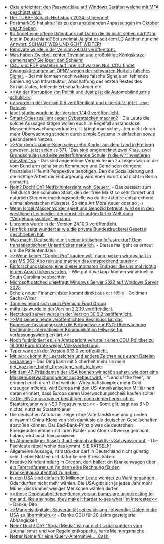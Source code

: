 * [Okta erleichtert den Passwortklau auf Windows Geräten welche mit MFA geschützt sind.](https://blog.fefe.de/?ts=99d66c74)
* [Der TUBAF Schach Herbstcup 2024 ist beendet.](https://www.tubaf.plus/post/das-war-der-erste-tubaf-schach-herbstcup-2024)
* [PostmarkOS hat aktuelles zu den anstehenden Anpassungen im Oktober geschrieben.](https://postmarketos.org/blog/2024/11/04/pmOS-update-2024-10/)
* [Ihr findet eine offene Datenbank mit Daten die ihr nicht sehen dürft? Ihr lebt in Deutschland? Bei zweimal Ja gibt es seit dem LG Aachen nur eine Antwort: SCHAUT WEG UND GEHT WEITER!](https://blog.fefe.de/?ts=99d611bd)
* [Renovate wurde in der Version 39.0.0 veröffentlicht.](https://blog.fefe.de/?ts=99d611bd)
* [Was haben Zwiebel, echter Thymian und großblütige Königskerze gemeinsam? Sie lösen den Schleim!](https://www.kostbarenatur.net/schleimloesende-hausmittel/)
* [CDU und FDP bestehen auf ihrer schwarzen Null. CDU findet Zwangskürzungen am ÖPNV wegen der schwarzen Null als falsches Signal.](https://blog.fefe.de/?ts=99d62358) - Bei mir kommen noch weitere falsche Signale an, fehlende Sanierung von Infrastruktur, Abschaffung des letzten Restes des Sozialstaates, fehlende Erbschaftssteuer etc.
* [>>An der Korruption von Politik und Justiz ist die Automobilindustrie schuld.<<](https://blog.fefe.de/?ts=99d61f26)
* [uv wurde in der Version 0.5 veröffentlicht und unterstützt jetzt `.env`-Dateien](https://github.com/astral-sh/uv/releases/tag/0.5)
* [label-studio wurde in der Version 1.14.0 veröffentlicht.](https://github.com/HumanSignal/label-studio/releases/tag/1.14.0)
* [Smart-Cities resilient gegen Cyberattacken machen?](https://www.borncity.com/blog/2024/11/05/smart-cities-gegen-cyberattacken-resilient-machen/) - Die Leute die solche Aussagen tätigen wollen euch im Regelfall anstandslose Massenüberwachung verkaufen. IT kriegt man sicher, aber nicht durch mehr Überwachung sondern durch simple Systeme in einfachen sowie gesonderten Netzen.
* [>>Vor dem Ukraine-Krieg seien zehn Kinder aus dem Land in Freiberg gewesen, jetzt seien es 371. "Das sind umgerechnet zwei Kitas, zwei Grundschulen und eine weiterführende Schule, in die wir investieren müssten."<<](https://www.mdr.de/nachrichten/sachsen/chemnitz/freiberg/treffen-buergermeister-mittelsachsen-migration-100.html) - Das sind angenehme Vergleiche um zu zeigen warum die vom Bund arm gehaltenen Kommunen und Gemeinden dringend finanzielle Hilfe mit Perspektive benötigen. Den die Sozialisierung und die richtige Arbeit der Einbürgerung wird eben Vorort und nicht in Berlin gemacht.
* [Nein? Doch! Oh? Netflix hinterzieht wohl Steuern.](https://blog.fefe.de/?ts=99d4f229) - Das passiert zum Teil durch den schmalen Staat, den der freie Markt so sehr fordert und natürlich Steuervermeidungsmodelle wo du die Akteure entsprechend einmal abwatschen müsstest. So eine Art Moralsteuer oder so ;-)
* [Wenn Israel Massenmörder spielt und Genozid betreibt, wird es in den westlichen Leitmedien der christlich-aufgeklärten Welt dann "Vergeltungsschlag" genannt.](https://blog.fefe.de/?ts=99d4d01c)
* [Librenms wurde in der Version 24.10.0 veröffentlicht.](https://github.com/librenms/librenms/releases/tag/24.10.0)
* [Hirnfick zeigt wunderbar wie die private Bundesdruckerei Gesetze geschrieben hat.](https://tuxproject.de/blog/2024/11/liegengebliebenes-vom-5-november-2024/)
* [Was macht Deutschland mit seiner kritischen Infrastruktur? Dem transatlantischem Unterdrücker natürlich.](https://www.borncity.com/blog/2024/11/05/us-finanzinvestor-will-klinik-software-spezialist-nexus-ag-uebernehmen/) - Dieses mal geht es erneut um die Patientendaten
* [>>Wenn keiner "Copilot Pro" kaufen will, dann packen wir das halt in das MS 362-Abo rein und machen das entsprechend teurer<<](https://blog.fefe.de/?ts=99d27d7a)
* [Bioforschungslabore, eine dieser atomaren Endlager die uns mal richtig in den Arsch ficken werden.](https://blog.fefe.de/?ts=99d274cb) - Wie gut das klappt können wir aktuell in South Carolina beobachten
* [Microsoft patched ungefragt Windows Server 2022 auf Windows Server 2025](https://blog.fefe.de/?ts=99d2711c)
* [Scholz neuer Finanzminister kommt direkt aus der Hölle](https://blog.fefe.de/?ts=99d24f3e) - Goldman Sachs-Wixer
* [Tönnies nennt sich um in Premium Food Group](https://blog.fefe.de/?ts=99d5a613)
* [mithril.js wurde in der Version 2.2.10 veröffentlicht.](https://github.com/MithrilJS/mithril.js/releases/tag/v2.2.10)
* [Nextcloud server wurde in der Version 30.0.2 veröffentlicht.](https://github.com/nextcloud/server/releases/tag/v30.0.2)
* [>>Mit seinem heute veröffentlichten Beschluss hat das Bundesverfassungsgericht die Befugnisse zur BND-Überwachung bestimmter internationaler Kommunikation teilweise für verfassungswidrig erklärt.<<](https://netzpolitik.org/2024/verfassungswidrig-bnd-muss-kommunikations-ueberwachung-einschraenken/)
* [Noch funktioniert es, ein Amtsgericht verurteilt einen CDU-Politiker zu 18.000 Euro Strafe wegen Volksverhetzung.](https://blog.fefe.de/?ts=99d31704)
* [Typer wurde in der Version 0.13.0 veröffentlicht.](https://github.com/fastapi/typer/releases/tag/0.13.0)
* [Mit `detox` könnt ihr Leerzeichen und andere Zeichen aus euren Dateien verbannen](https://www.putorius.net/linux-detox-clean-up-filenames-with-space-and-special-characters.html) - Das Ding kann mit Sicherheit mehr als mein [net_bazzline_batch_filesystem_path_to_lower](https://github.com/stevleibelt/shell_config/blob/master/_source/function/function.sh#L186)
* [Mit dem 47. Präsidenten der USA können wir schön sehen, wie dort eine Massenüberwachung weiter ausgebaut wird.](https://netzpolitik.org/2024/us-praesidentschaft-was-trump-mit-dem-tech-sektor-anstellen-koennte/) - "Land of the free", ihr erinnert euch dran? Und weil der Wirtschaftskomplex mehr Geld erzeugen möchte, wird Europa mit den US-Amerikanischen Militär nett daran erinnert, dass Europa deren Überwachungsscheiß kaufen sollte
* [>>Der BND muss weder bestätigen noch dementieren, ob er Staatstrojaner wie NSO Pegasus nutzt.<<](https://netzpolitik.org/2024/bundesverwaltungsgericht-bnd-darf-zu-staatstrojanern-wie-pegasus-schweigen/) - Somit gilt, sagt das BND nichts, nutzt es Staatstrojaner
* Die deutschen Autobauer zeigen ihre Vaterlandstreue und gründen allesammt China-Klone von sich damit sie die deutschen Gesellschaften abstoßen können. Das Bad-Bank-Prinzip was die deutschen Energieunternehmen mit ihren Kohle- und Atomkraftwerke gemacht haben, wird auch hier passieren
* [Im Atomendlager Asse tritt auf einmal radioaktives Salzwasser auf.](https://blog.fefe.de/?ts=99d1f94a) - Die Fachleute rätsel woher das kommt. SIE RÄTSELN!
* Allgemeine Aussage, Infrastruktur darf in Deutschland nicht günstig sein. Lieber Klotzen und dafür keinen Stress haben.
* [Kreative Kundenfindung in Oregon, dort ballert ein Krankenwagen über ein Fahrradfahrer um ihn dann eine Rechnung für den Krankenhausaufenthalt zu geben.](https://blog.fefe.de/?ts=99d1f882)
* [In den USA sind einfach 10 Millionen Leute weniger zu Wahl gegangen.](https://blog.fefe.de/?ts=99d0d777) - Oder durften nicht mehr wählen. Die USA gibt sich ja jedes Jahr mehr Mühe, dass immer weniger Menschen wählen dürfen
* [>>these Dependabot dependency version bumps are uninteresting to me and, like any noise, they make it harder to see what I'm interested<<](https://utcc.utoronto.ca/~cks/space/blog/programming/GitLogSkippingDependabotCommits) - Danke, Dito
* [>>Mangels digitaler Souveränität sei es bislang notwendig, Daten in die USA zu übermitteln.<<](https://www.borncity.com/blog/2024/11/09/eingelockt-deutschlands-fatale-digitale-abhaengigkeit-raecht-sich/) - Danke CDU für 20 Jahre gesteigerte Abhängigkeit
* [Nein? Doch! Oh? "Social Media" ist gar nicht sozial sondern vom Journalismus und von Regeln entkoppelte, harte Meinungsmache](https://netzpolitik.org/2024/lehren-aus-dem-us-wahlkampf-soziale-medien-gehoeren-nicht-in-die-hand-von-milliardaeren-und-konzernen/)
* [Netter Name für eine jQuery-Alternative ... Cash!](https://github.com/fabiospampinato/cash)
